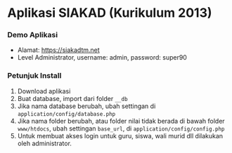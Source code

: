 
# Aplikasi SIAKAD (Kurikulum 2013)

### Demo Aplikasi
- Alamat: https://siakadtm.net
- Level Administrator, username: admin, password: super90

### Petunjuk Install
1. Download aplikasi
2. Buat database, import dari folder `__db`
3. Jika nama database berubah, ubah settingan di `application/config/database.php`
4. Jika nama folder berubah, atau folder nilai tidak berada di bawah folder `www/htdocs`, ubah settingan `base_url`, di `application/config/config.php`
5. Untuk membuat akses login untuk guru, siswa, wali murid dll dilakukan oleh administrator.
